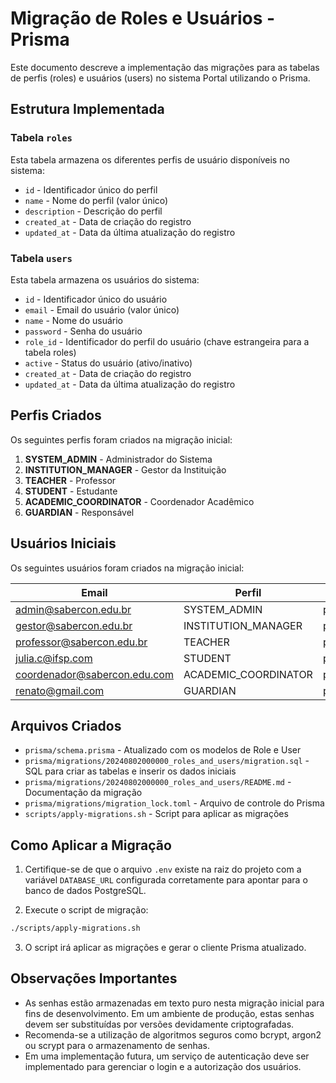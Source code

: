 # Migração de Roles e Usuários - Prisma

Este documento descreve a implementação das migrações para as tabelas de perfis (roles) e usuários (users) no sistema Portal utilizando o Prisma.

## Estrutura Implementada

### Tabela `roles`

Esta tabela armazena os diferentes perfis de usuário disponíveis no sistema:

- `id` - Identificador único do perfil
- `name` - Nome do perfil (valor único)
- `description` - Descrição do perfil
- `created_at` - Data de criação do registro
- `updated_at` - Data da última atualização do registro

### Tabela `users`

Esta tabela armazena os usuários do sistema:

- `id` - Identificador único do usuário
- `email` - Email do usuário (valor único)
- `name` - Nome do usuário
- `password` - Senha do usuário
- `role_id` - Identificador do perfil do usuário (chave estrangeira para a tabela roles)
- `active` - Status do usuário (ativo/inativo)
- `created_at` - Data de criação do registro
- `updated_at` - Data da última atualização do registro

## Perfis Criados

Os seguintes perfis foram criados na migração inicial:

1. **SYSTEM_ADMIN** - Administrador do Sistema
2. **INSTITUTION_MANAGER** - Gestor da Instituição
3. **TEACHER** - Professor
4. **STUDENT** - Estudante
5. **ACADEMIC_COORDINATOR** - Coordenador Acadêmico
6. **GUARDIAN** - Responsável

## Usuários Iniciais

Os seguintes usuários foram criados na migração inicial:

| Email | Perfil | Senha |
|-------|--------|-------|
| admin@sabercon.edu.br | SYSTEM_ADMIN | password123 |
| gestor@sabercon.edu.br | INSTITUTION_MANAGER | password123 |
| professor@sabercon.edu.br | TEACHER | password123 |
| julia.c@ifsp.com | STUDENT | password123 |
| coordenador@sabercon.edu.com | ACADEMIC_COORDINATOR | password123 |
| renato@gmail.com | GUARDIAN | password123 |

## Arquivos Criados

- `prisma/schema.prisma` - Atualizado com os modelos de Role e User
- `prisma/migrations/20240802000000_roles_and_users/migration.sql` - SQL para criar as tabelas e inserir os dados iniciais
- `prisma/migrations/20240802000000_roles_and_users/README.md` - Documentação da migração
- `prisma/migrations/migration_lock.toml` - Arquivo de controle do Prisma
- `scripts/apply-migrations.sh` - Script para aplicar as migrações

## Como Aplicar a Migração

1. Certifique-se de que o arquivo `.env` existe na raiz do projeto com a variável `DATABASE_URL` configurada corretamente para apontar para o banco de dados PostgreSQL.

2. Execute o script de migração:

```bash
./scripts/apply-migrations.sh
```

3. O script irá aplicar as migrações e gerar o cliente Prisma atualizado.

## Observações Importantes

- As senhas estão armazenadas em texto puro nesta migração inicial para fins de desenvolvimento. Em um ambiente de produção, estas senhas devem ser substituídas por versões devidamente criptografadas.
- Recomenda-se a utilização de algoritmos seguros como bcrypt, argon2 ou scrypt para o armazenamento de senhas.
- Em uma implementação futura, um serviço de autenticação deve ser implementado para gerenciar o login e a autorização dos usuários. 